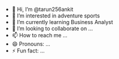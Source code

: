 - 👋 Hi, I’m @tarun256ankit
- 👀 I’m interested in adventure sports
- 🌱 I’m currently learning Business Analyst
- 💞️ I’m looking to collaborate on ...
- 📫 How to reach me ...
- 😄 Pronouns: ...
- ⚡ Fun fact: ...

<!---
tarun256ankit/tarun256ankit is a ✨ special ✨ repository because its `README.md` (this file) appears on your GitHub profile.
You can click the Preview link to take a look at your changes.
--->
